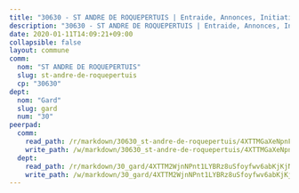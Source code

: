 ```yaml
---
title: "30630 - ST ANDRE DE ROQUEPERTUIS | Entraide, Annonces, Initiatives"
description: "30630 - ST ANDRE DE ROQUEPERTUIS | Entraide, Annonces, Initiatives"
date: 2020-01-11T14:09:21+09:00
collapsible: false
layout: commune
comm:
  nom: "ST ANDRE DE ROQUEPERTUIS"
  slug: st-andre-de-roquepertuis
  cp: "30630"
dept:
  nom: "Gard"
  slug: gard
  num: "30"
peerpad:
  comm:
    read_path: /r/markdown/30630_st-andre-de-roquepertuis/4XTTMGaXeNpnFibB4GBTVdHjp8BCRfAJmAURgV9RXJjL7L3h6
    write_path: /w/markdown/30630_st-andre-de-roquepertuis/4XTTMGaXeNpnFibB4GBTVdHjp8BCRfAJmAURgV9RXJjL7L3h6-K3TgTwnEMy4tyCVQwNP4akShVxAAhvgUWuKYr1m1dqmM6BSqeqnrMK46c4VJJTkV6AixmzgfXRacz38uyMo98ZNXjsLEZgYS1apUWexiag6SsNU7k3174L5EngWfaAcHWMzwpFSU
  dept:
    read_path: /r/markdown/30_gard/4XTTM2WjnNPnt1LYBRz8uSfoyfwv6abKjKjNdBGxuvymmgvkj
    write_path: /w/markdown/30_gard/4XTTM2WjnNPnt1LYBRz8uSfoyfwv6abKjKjNdBGxuvymmgvkj-K3TgUpCvFefN2LRJ7huXqVovWWqmjJgEMWkVs9s4fhfrGjyZZK9z4gxyddycCKs6S9BWFUcJqqZYCKuxj79SWNiGiob7Xchr25rMmkVQhAFrAwBxAqY3T99GTsQfKxLrXrnx3pGK
---
```


